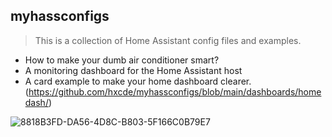 
## myhassconfigs

> This is a collection of Home Assistant config files and examples.

- How to make your dumb air conditioner smart?
- A monitoring dashboard for the Home Assistant host
- A card example to make your home dashboard clearer. (https://github.com/hxcde/myhassconfigs/blob/main/dashboards/homedash/)

![8818B3FD-DA56-4D8C-B803-5F166C0B79E7](https://user-images.githubusercontent.com/30338980/181823772-e9ac2a9d-2350-4c0a-9f94-b9bf6b8e1ce4.png)
